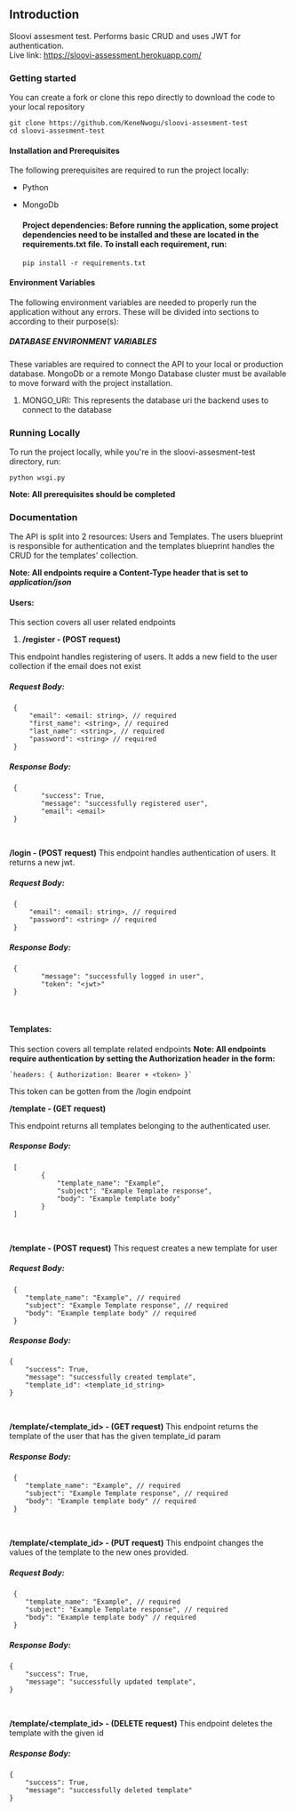 ## Introduction

Sloovi assesment test. Performs basic CRUD and uses JWT for authentication. <br>
Live link: https://sloovi-assessment.herokuapp.com/

### Getting started
You can create a fork or clone this repo directly to download the code to your local repository

    git clone https://github.com/KeneNwogu/sloovi-assesment-test
    cd sloovi-assesment-test

#### Installation and Prerequisites
The following prerequisites are required to run the project locally:

 - Python
 - MongoDb

	 #### Project dependencies: Before running the application, some project dependencies need to be installed and these are located in the requirements.txt file. To install each requirement, run:

	`pip install -r requirements.txt`

#### Environment Variables
The following environment variables are needed to properly run the application without any errors. These will be divided into sections to according to their purpose(s):

##### DATABASE ENVIRONMENT VARIABLES
These variables are required to connect the API to your local or production database. MongoDb or a remote Mongo Database cluster must be available to move forward with the project installation.

 1. MONGO_URI: This represents the database uri the backend uses to connect to the database

### Running Locally
To run the project locally, while you're in the sloovi-assesment-test directory, run:

`python wsgi.py`

**Note: All prerequisites should be completed**

### Documentation
The API is split into 2 resources: Users and Templates. The users blueprint is responsible for authentication
and the templates blueprint handles the CRUD for the templates' collection.

**Note: All endpoints require a Content-Type header that is set to** ***application/json***

#### Users:
This section covers all user related endpoints

1. **/register - (POST request)**

This endpoint handles registering of users. It adds a new field to the user collection if
the email does not exist

##### Request Body:
     {
         "email": <email: string>, // required
         "first_name": <string>, // required
         "last_name": <string>, // required
         "password": <string> // required
     }
     
##### Response Body:
     {
            "success": True,
            "message": "successfully registered user",
            "email": <email>
     }
<br> 
   
**/login - (POST request)**
This endpoint handles authentication of users. It returns a new jwt.

##### Request Body:
     {
         "email": <email: string>, // required
         "password": <string> // required
     }
     
##### Response Body:
     {
            "message": "successfully logged in user",
            "token": "<jwt>"
     }
<br>    
     
#### Templates:
This section covers all template related endpoints
**Note: All endpoints require authentication by setting the Authorization header in the form:**
    
    `headers: { Authorization: Bearer + <token> }`
    
  This token can be gotten from the /login endpoint
    


**/template - (GET request)**

This endpoint returns all templates belonging to the authenticated user.

##### Response Body:
     [
            {
                "template_name": "Example",
                "subject": "Example Template response",
                "body": "Example template body"
            }
     ]
<br>
     
**/template - (POST request)**
This request creates a new template for user
##### Request Body:
     {
        "template_name": "Example", // required
        "subject": "Example Template response", // required
        "body": "Example template body" // required
     }
     
##### Response Body:
    {
        "success": True, 
        "message": "successfully created template", 
        "template_id": <template_id_string>
    }
<br>
    
**/template/<template_id> - (GET request)**
This endpoint returns the template of the user that has the given template_id param
##### Response Body:
     {
        "template_name": "Example", // required
        "subject": "Example Template response", // required
        "body": "Example template body" // required
     }
<br>
     
**/template/<template_id> - (PUT request)**
This endpoint changes the values of the template to the new ones provided.

##### Request Body:
     {
        "template_name": "Example", // required
        "subject": "Example Template response", // required
        "body": "Example template body" // required
     }
     
##### Response Body:
    {
        "success": True, 
        "message": "successfully updated template", 
    }
<br>

**/template/<template_id> - (DELETE request)**
This endpoint deletes the template with the given id
##### Response Body:
    {
        "success": True, 
        "message": "successfully deleted template"
    }
    

